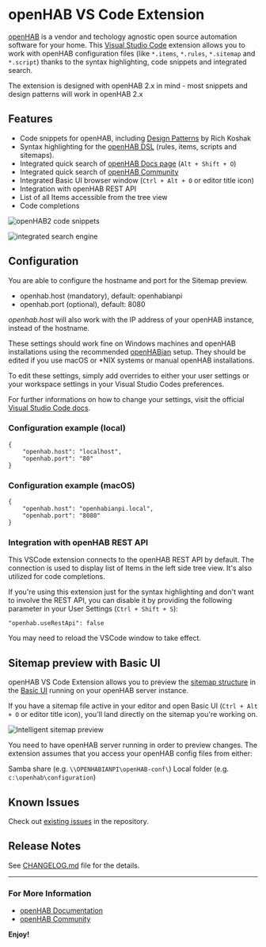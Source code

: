 # openHAB VS Code Extension

[openHAB](http://www.openhab.org) is a vendor and techology agnostic open source automation software for your home. This [Visual Studio Code](https://code.visualstudio.com) extension allows you to work with openHAB configuration files (like `*.items`, `*.rules`, `*.sitemap` and `*.script`) thanks to the syntax highlighting, code snippets and integrated search.

The extension is designed with openHAB 2.x in mind - most snippets and design patterns will work in openHAB 2.x

## Features

* Code snippets for openHAB, including [Design Patterns](https://community.openhab.org/tags/designpattern) by Rich Koshak
* Syntax highlighting for the [openHAB DSL](http://docs.openhab.org/configuration/index.html) (rules, items, scripts and sitemaps).
* Integrated quick search of [openHAB Docs page](http://docs.openhab.org) (`Alt + Shift + O`)
* Integrated quick search of [openHAB Community](https://community.openhab.org)
* Integrated Basic UI browser window (`Ctrl + Alt + O` or editor title icon)
* Integration with openHAB REST API
* List of all Items accessible from the tree view
* Code completions

![openHAB2 code snippets](images/openhab-demo.gif)

![integrated search engine](images/openhab-demo2.gif)

## Configuration

You are able to configure the hostname and port for the Sitemap preview.

* openhab.host (mandatory), default: openhabianpi
* openhab.port (optional), default: 8080

*openhab.host* will also work with the IP address of your openHAB instance, instead of the hostname.

These settings should work fine on Windows machines and openHAB installations using the recommended [openHABian](http://docs.openhab.org/installation/openhabian.html) setup.
They should be edited if you use macOS or *NIX systems or manual openHAB installations.

To edit these settings, simply add overrides to either your user settings or your workspace settings in your Visual Studio Codes preferences.

For further informations on how to change your settings, visit the official [Visual Studio Code docs](https://code.visualstudio.com/docs/getstarted/settings).

### Configuration example (local)

````
{
	"openhab.host": "localhost",
	"openhab.port": "80"
}
````

### Configuration example (macOS)

````
{
	"openhab.host": "openhabianpi.local",
	"openhab.port": "8080"
}
````

### Integration with openHAB REST API

This VSCode extension connects to the openHAB REST API by default.
The connection is used to display list of Items in the left side tree view.
It's also utilized for code completions.

If you're using this extension just for the syntax highlighting
and don't want to involve the REST API, you can disable it by providing
the following parameter in your User Settings (`Ctrl + Shift + S`):

```
"openhab.useRestApi": false
```

You may need to reload the VSCode window to take effect.

## Sitemap preview with Basic UI

openHAB VS Code Extension allows you to preview the [sitemap structure](http://docs.openhab.org/configuration/sitemaps.html) in the [Basic UI](http://docs.openhab.org/addons/uis/basic/readme.html) running on your openHAB server instance.

If you have a sitemap file active in your editor and open Basic UI (`Ctrl + Alt + O` or editor title icon), you'll land directly on the sitemap you're working on.

![Intelligent sitemap preview](images/openhab-sitemap.gif)

You need to have openHAB server running in order to preview changes. The extension assumes that you access your openHAB config files from either:

Samba share (e.g. `\\OPENHABIANPI\openHAB-conf\`)
Local folder (e.g. `c:\openhab\configuration`)

## Known Issues

Check out [existing issues](https://github.com/openhab/openhab-vscode/issues) in the repository.

## Release Notes

See [CHANGELOG.md](https://github.com/openhab/openhab-vscode/blob/master/CHANGELOG.md) file for the details.

----

### For More Information

* [openHAB Documentation](http://docs.openhab.org)
* [openHAB Community](https://community.openhab.org)

**Enjoy!**
